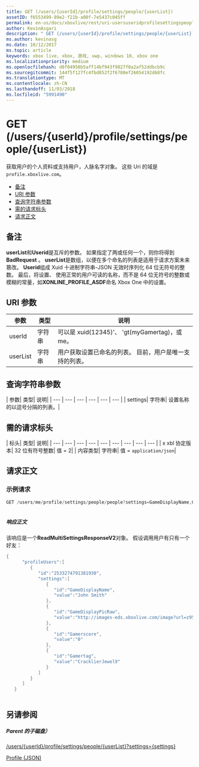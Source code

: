 ```yaml
---
title: GET (/users/{userId}/profile/settings/people/{userList})
assetID: f6553499-89e2-f21b-a00f-7e5437c045ff
permalink: en-us/docs/xboxlive/rest/uri-usersuseridprofilesettingspeopleuserlistget.html
author: KevinAsgari
description: " GET (/users/{userId}/profile/settings/people/{userList})"
ms.author: kevinasg
ms.date: 10/12/2017
ms.topic: article
keywords: xbox live, xbox, 游戏, uwp, windows 10, xbox one
ms.localizationpriority: medium
ms.openlocfilehash: d8f04950b5aff14bf943f9827f0a2af52ddbcb9c
ms.sourcegitcommit: 144f5f127fc4fbd852f2f6780ef26054192d68fc
ms.translationtype: MT
ms.contentlocale: zh-CN
ms.lasthandoff: 11/03/2018
ms.locfileid: "5991490"
---
```

# <a name="get-usersuseridprofilesettingspeopleuserlist"></a>GET (/users/{userId}/profile/settings/people/{userList})
获取用户的个人资料或支持用户，人脉名字对象。 这些 Uri 的域是`profile.xboxlive.com`。
 
  * [备注](#ID4EV)
  * [URI 参数](#ID4EKB)
  * [查询字符串参数](#ID4EVB)
  * [需的请求标头](#ID4EQC)
  * [请求正文](#ID4E2D)
 
<a id="ID4EV"></a>

 
## <a name="remarks"></a>备注
 
**userList**和**Userid**是互斥的参数。 如果指定了两或任何一个，则你将得到**BadRequest** 。 **userList**是数组，以便在多个命名的列表是适用于请求方案未来篡改。 **Userid**组成 Xuid 十进制字符串-JSON 无效时序列化 64 位无符号的整数。 最后，将设置、 使用正常的用户可读的名称，而不是 64 位无符号的整数或模糊的常量，如**XONLINE_PROFILE_ASDF**命名 Xbox One 中的设置。
  
<a id="ID4EKB"></a>

 
## <a name="uri-parameters"></a>URI 参数
 
| 参数| 类型| 说明| 
| --- | --- | --- | 
| userId| 字符串| 可以是 xuid(12345)'、 'gt(myGamertag)，或 me。| 
| userList| 字符串| 用户获取设置已命名的列表。 目前，用户是唯一支持的列表。| 
  
<a id="ID4EVB"></a>

 
## <a name="query-string-parameters"></a>查询字符串参数
 
| 参数| 类型| 说明| 
| --- | --- | --- | --- | --- | --- | 
| settings| 字符串| 设置名称的以逗号分隔的列表。| 
  
<a id="ID4EQC"></a>

 
## <a name="required-request-headers"></a>需的请求标头
 
| 标头| 类型| 说明| 
| --- | --- | --- | --- | --- | --- | --- | --- | --- | 
| x xbl 协定版本| 32 位有符号整数| 值 = 2| 
| 内容类型| 字符串| 值 = <code>application/json</code>| 
  
<a id="ID4E2D"></a>

 
## <a name="request-body"></a>请求正文
 
<a id="ID4EBE"></a>

 
### <a name="sample-request"></a>示例请求
 

```cpp
GET /users/me/profile/settings/people/people?settings=GameDisplayName,GameDisplayPicRaw,Gamerscore,Gamertag
      
```

  
<a id="ID4EKE"></a>

  
 
<a id="ID4EME"></a>

 
##### <a name="response-body"></a>响应正文 
该响应是一个**ReadMultiSettingsResponseV2**对象。 假设调用用户有只有一个好友：
  

```cpp
{
      "profileUsers":[
         {
            "id":"2533274791381930",
            "settings":[
               {
                  "id":"GameDisplayName",
                  "value":"John Smith"
               },
               {
                  "id":"GameDisplayPicRaw",
                  "value":"http://images-eds.xboxlive.com/image?url=z951ykn43p4FqWbbFvR2Ec.8vbDhj8G2Xe7JngaTToBrrCmIEEXHC9UNrdJ6P7KIN0gxC2r1YECCd3mf2w1FDdmFCpSokJWa2z7xtVrlzOyVSc6pPRdWEXmYtpS2xE4F&format=png&w=64&h=64"
               },
               {
                  "id":"Gamerscore",
                  "value":"0"
               },
               {
                  "id":"Gamertag",
                  "value":"CracklierJewel9"
               }
            ]
         }
      ]
   }
         
```

   
<a id="ID4E3E"></a>

 
## <a name="see-also"></a>另请参阅
 
<a id="ID4E5E"></a>

 
##### <a name="parent"></a>Parent 的子磁盘） 

[/users/{userId}/profile/settings/people/{userList}?settings={settings}](uri-usersuseridprofilesettingspeopleuserlist.md)

 [Profile (JSON)](../../json/json-profile.md)

   